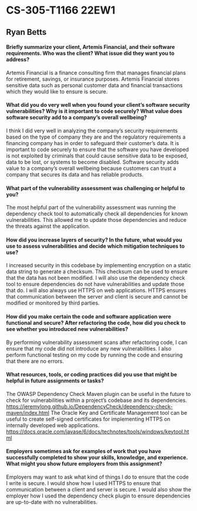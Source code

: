 # CS-305-T1166 22EW1
## Ryan Betts

#### Briefly summarize your client, Artemis Financial, and their software requirements. Who was the client? What issue did they want you to address?
Artemis Financial is a finance consulting firm that manages financial plans for retirement, savings, or insurance purposes. Artemis Financial stores sensitive data such as personal customer data and financial transactions which they would like to ensure is secure.
#### What did you do very well when you found your client’s software security vulnerabilities? Why is it important to code securely? What value does software security add to a company’s overall wellbeing?

I think I did very well in analyzing the company’s security requirements based on the type of company they are and the regulatory requirements a financing company has in order to safeguard their customer’s data. It is important to code securely to ensure that the software you have developed is not exploited by criminals that could cause sensitive data to be exposed, data to be lost, or systems to become disabled. Software security adds value to a company’s overall wellbeing because customers can trust a company that secures its data and has reliable products.
#### What part of the vulnerability assessment was challenging or helpful to you?
The most helpful part of the vulnerability assessment was running the dependency check tool to automatically check all dependencies for known vulnerabilities. This allowed me to update those dependencies and reduce the threats against the application.
#### How did you increase layers of security? In the future, what would you use to assess vulnerabilities and decide which mitigation techniques to use?
I increased security in this codebase by implementing encryption on a static data string to generate a checksum. This checksum can be used to ensure that the data has not been modified. I will also use the dependency check tool to ensure dependencies do not have vulnerabilities and update those that do. I will also always use HTTPS on web applications. HTTPS ensures that communication between the server and client is secure and cannot be modified or monitored by third parties.
#### How did you make certain the code and software application were functional and secure? After refactoring the code, how did you check to see whether you introduced new vulnerabilities?
By performing vulnerability assessment scans after refactoring code, I can ensure that my code did not introduce any new vulnerabilities. I also perform functional testing on my code by running the code and ensuring that there are no errors.
#### What resources, tools, or coding practices did you use that might be helpful in future assignments or tasks?
The OWASP Dependency Check Maven plugin can be useful in the future to check for vulnerabilities within a project’s codebase and its dependencies. https://jeremylong.github.io/DependencyCheck/dependency-check-maven/index.html
The Oracle Key and Certificate Management tool can be useful to create self-signed certificates for implementing HTTPS on internally developed web applications.
https://docs.oracle.com/javase/6/docs/technotes/tools/windows/keytool.html
#### Employers sometimes ask for examples of work that you have successfully completed to show your skills, knowledge, and experience. What might you show future employers from this assignment?
Employers may want to ask what kind of things I do to ensure that the code I write is secure. I would show how I used HTTPS to ensure that communication between a client and server is secure. I would also show the employer how I used the dependency check plugin to ensure dependencies are up-to-date with no vulnerabilities.

